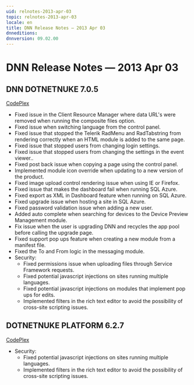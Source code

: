 ```yaml
---
uid: relnotes-2013-apr-03
topic: relnotes-2013-apr-03
locale: en
title: DNN Release Notes — 2013 Apr 03
dnneditions:
dnnversion: 09.02.00
---
```


# DNN Release Notes — 2013 Apr 03

## DNN DOTNETNUKE 7.0.5

[CodePlex](https://dotnetnuke.codeplex.com/releases/view/103868)

*   Fixed issue in the Client Resource Manager where data URL's were removed when running the composite files option.
*   Fixed issue when switching language from the control panel.
*   Fixed issue that stopped the Telerik RadMenu and RadTabstring from rendering correctly when an HTML module is added to the same page.
*   Fixed issue that stopped users from changing login settings.
*   Fixed issue that stopped users from changing the settings in the event viewer..
*   Fixed post back issue when copying a page using the control panel.
*   Implemented module icon override when updating to a new version of the product.
*   Fixed image upload control rendering issue when using IE or Firefox.
*   Fixed issue that makes the dashboard fail when running SQL Azure.
*   Fixed export as XML in Dashboard feature when running on SQL Azure.
*   Fixed upgrade issue when hosting a site in SQL Azure.
*   Fixed password validation issue when adding a new user.
*   Added auto complete when searching for devices to the Device Preview Management module.
*   Fix issue when the user is upgrading DNN and recycles the app pool before calling the upgrade page.
*   Fixed support pop ups feature when creating a new module from a manifest file.
*   Fixed the To and From logic in the messaging module.
*   Security:
    *   Fixed permissions issue when uploading files through Service Framework requests.
    *   Fixed potential javascript injections on sites running multiple languages.
    *   Fixed potential javascript injections on modules that implement pop ups for edits.
    *   Implemented filters in the rich text editor to avoid the possibility of cross-site scripting issues.

## DOTNETNUKE PLATFORM 6.2.7

[CodePlex](https://dotnetnuke.codeplex.com/releases/view/104373)

*   Security:
    *   Fixed potential javascript injections on sites running multiple languages.
    *   Implemented filters in the rich text editor to avoid the possibility of cross-site scripting issues.
